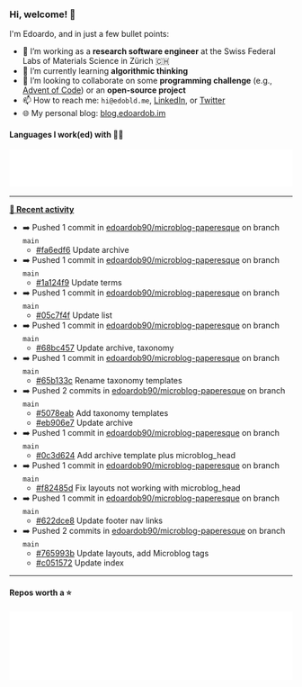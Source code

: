 ### Hi, welcome! 👋 

I'm Edoardo, and in just a few bullet points:

- 🔭 I’m working as a **research software engineer** at the Swiss Federal Labs of Materials Science in Zürich 🇨🇭
- 🌱 I’m currently learning **algorithmic thinking**
- 👯 I’m looking to collaborate on some **programming challenge** (e.g., [Advent of Code](https://github.com/edoardob90/aoc2022)) or an **open-source project**
- 📫 How to reach me: `hi@edobld.me`, [LinkedIn](https://linkedin.com/in/edobld), or [Twitter](https://twitter.com/edobld)
- 🌐 My personal blog: [blog.edoardob.im](https://blog.edoardob.im)

#### Languages I work(ed) with 👨‍💻

<img src="https://github.com/edoardob90/edoardob90/blob/main/.cache/languages.svg">

---

**[📰 Recent activity](https://github.com/edoardob90)**
* ➡️ Pushed 1 commit in [edoardob90/microblog-paperesque](https://github.com/edoardob90/microblog-paperesque) on branch `main`
  * [#fa6edf6](https://github.com/edoardob90/microblog-paperesque/commit/fa6edf6) Update archive
* ➡️ Pushed 1 commit in [edoardob90/microblog-paperesque](https://github.com/edoardob90/microblog-paperesque) on branch `main`
  * [#1a124f9](https://github.com/edoardob90/microblog-paperesque/commit/1a124f9) Update terms
* ➡️ Pushed 1 commit in [edoardob90/microblog-paperesque](https://github.com/edoardob90/microblog-paperesque) on branch `main`
  * [#05c7f4f](https://github.com/edoardob90/microblog-paperesque/commit/05c7f4f) Update list
* ➡️ Pushed 1 commit in [edoardob90/microblog-paperesque](https://github.com/edoardob90/microblog-paperesque) on branch `main`
  * [#68bc457](https://github.com/edoardob90/microblog-paperesque/commit/68bc457) Update archive, taxonomy
* ➡️ Pushed 1 commit in [edoardob90/microblog-paperesque](https://github.com/edoardob90/microblog-paperesque) on branch `main`
  * [#65b133c](https://github.com/edoardob90/microblog-paperesque/commit/65b133c) Rename taxonomy templates
* ➡️ Pushed 2 commits in [edoardob90/microblog-paperesque](https://github.com/edoardob90/microblog-paperesque) on branch `main`
  * [#5078eab](https://github.com/edoardob90/microblog-paperesque/commit/5078eab) Add taxonomy templates
  * [#eb906e7](https://github.com/edoardob90/microblog-paperesque/commit/eb906e7) Update archive
* ➡️ Pushed 1 commit in [edoardob90/microblog-paperesque](https://github.com/edoardob90/microblog-paperesque) on branch `main`
  * [#0c3d624](https://github.com/edoardob90/microblog-paperesque/commit/0c3d624) Add archive template plus microblog_head
* ➡️ Pushed 1 commit in [edoardob90/microblog-paperesque](https://github.com/edoardob90/microblog-paperesque) on branch `main`
  * [#f82485d](https://github.com/edoardob90/microblog-paperesque/commit/f82485d) Fix layouts not working with microblog_head
* ➡️ Pushed 1 commit in [edoardob90/microblog-paperesque](https://github.com/edoardob90/microblog-paperesque) on branch `main`
  * [#622dce8](https://github.com/edoardob90/microblog-paperesque/commit/622dce8) Update footer nav links
* ➡️ Pushed 2 commits in [edoardob90/microblog-paperesque](https://github.com/edoardob90/microblog-paperesque) on branch `main`
  * [#765993b](https://github.com/edoardob90/microblog-paperesque/commit/765993b) Update layouts, add Microblog tags
  * [#c051572](https://github.com/edoardob90/microblog-paperesque/commit/c051572) Update index


---

#### Repos worth a ⭐

<img src="https://github.com/edoardob90/edoardob90/blob/main/.cache/stars.svg">

<!--
- ⚡ Fun fact: ...
- 🤔 I’m looking for help with ...
- 💬 Ask me about ...
-->
